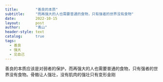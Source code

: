 ```yaml
---
title:        "善良的本质"
subtitle:     "而再强大的人也需要普通的食物，只有强者的世界没有食物"
date:         2022-10-15
layout:       post
author:       "青山"
header-style: text
catalog:      true
tags:
  - 善良
  - 强大
  - 见自己
---
```


善良的本质应该是对弱者的保护，而再强大的人也需要普通的食物，只有强者的世界没有食物。骨骼让人强壮，没有肌肉的强壮只有变形金刚